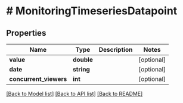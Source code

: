 # # MonitoringTimeseriesDatapoint

## Properties

Name | Type | Description | Notes
------------ | ------------- | ------------- | -------------
**value** | **double** |  | [optional]
**date** | **string** |  | [optional]
**concurrent_viewers** | **int** |  | [optional]

[[Back to Model list]](../../README.md#models) [[Back to API list]](../../README.md#endpoints) [[Back to README]](../../README.md)
